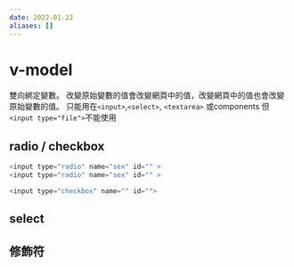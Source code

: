 ```yaml
---
date: 2022-01-22
aliases: []
---
```

# v-model

雙向綁定變數。
改變原始變數的值會改變網頁中的值，改變網頁中的值也會改變原始變數的值。
只能用在`<input>`,`<select>`, `<textarea>` 或components
但`<input type="file">`不能使用

## radio / checkbox
```js
<input type="radio" name="sex" id="" >
<input type="radio" name="sex" id="" >
```

```js
<input type="checkbox" name="" id="">
```

## select


## 修飾符